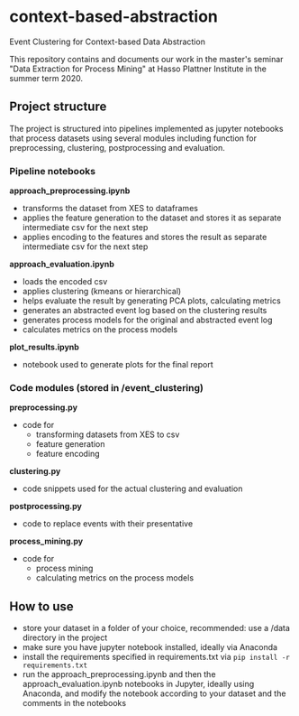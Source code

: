 # context-based-abstraction
Event Clustering for Context-based Data Abstraction

This repository contains and documents our work in the master's seminar "Data Extraction for Process Mining" at Hasso Plattner Institute in the summer term 2020.

## Project structure
The project is structured into pipelines implemented as jupyter notebooks that process datasets using several modules including function for preprocessing, clustering, postprocessing and evaluation.

### Pipeline notebooks 
**approach_preprocessing.ipynb**
- transforms the dataset from XES to dataframes
- applies the feature generation to the dataset and stores it as separate intermediate csv for the next step
- applies encoding to the features and stores the result as separate intermediate csv for the next step

**approach_evaluation.ipynb**
- loads the encoded csv
- applies clustering (kmeans or hierarchical)
- helps evaluate the result by generating PCA plots, calculating metrics
- generates an abstracted event log based on the clustering results
- generates process models for the original and abstracted event log
- calculates metrics on the process models

**plot_results.ipynb**
- notebook used to generate plots for the final report

### Code modules (stored in /event_clustering)
**preprocessing.py** 
- code for
    - transforming datasets from XES to csv
    - feature generation
    - feature encoding

**clustering.py**
- code snippets used for the actual clustering and evaluation

**postprocessing.py**
- code to replace events with their presentative

**process_mining.py**
- code for 
    - process mining 
    - calculating metrics on the process models

## How to use
- store your dataset in a folder of your choice, recommended: use a /data directory in the project
- make sure you have jupyter notebook installed, ideally via Anaconda
- install the requirements specified in requirements.txt via `pip install -r requirements.txt`
- run the approach_preprocessing.ipynb and then the approach_evaluation.ipynb notebooks in Jupyter, ideally using Anaconda, and modify the notebook according to your dataset and the comments in the notebooks
